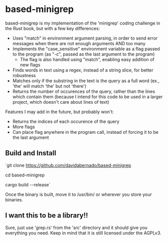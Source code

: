 # based-minigrep
based-minigrep is my implementation of the 'minigrep' coding challenge in the Rust book, but with a few key differences:

- Uses "match" in environment argument parsing, in order to send error messages when there are not enough arguments AND too many
- Implements the "case_sensitive" environment variable as a flag passed to the program (as "-c", passed as the last argument to the program)
	- The flag is also handled using "match", enabling easy addition of new flags
- Finds words in text using a regex, instead of a string slice, for better robustness
- Matches only if the substring in the text is the query as a full word (ex., 'the' will match 'the' but not 'there')
- Returns the number of occurences of the query, rather than the lines which contain them (because I intend for this code to be used in a larger project, which doesn't care about lines of text)

Features I may add in the future, but probably won't:

- Returns the indices of each occurence of the query
- More flags
- Can place flag anywhere in the program call, instead of forcing it to be the last argument

## Build and Install

`git clone https://github.com/davidabernado/based-minigrep

 cd based-minigrep

 cargo build --release`

 Once the binary is built, move it to /usr/bin/ or wherever you store your binaries.

## I want this to be a library!!
Sure, just use 'grep.rs' from the 'src' directory and it should give you everything you need. Keep in mind that it is still licensed under the AGPLv3.
